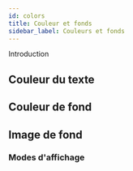```yaml
---
id: colors
title: Couleur et fonds
sidebar_label: Couleurs et fonds
---
```


Introduction

## Couleur du texte

## Couleur de fond

## Image de fond

### Modes d'affichage
